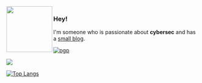 <img align="left" src="https://github.com/ratcode404/ratcode404/blob/main/ratcode.png" height="120">

### Hey!

I'm someone who is passionate about **cybersec** and has a [small blog](https://ratcode404.github.io/).

[![pgp](https://img.shields.io/badge/pgp-0xF83424824B3E4B90-313131?style=flat&labelColor=313131&color=313131)](https://github.com/ratcode404.gpg)
  
<img src="https://github-readme-stats.vercel.app/api?username=ratcode404&show_icons=true&theme=gotham&hide=issues,contribs&bg_color=00000000"/>

[![Top Langs](https://github-readme-stats.vercel.app/api/top-langs/?username=ratcode404&theme=gotham)](https://github.com/ratcode404.gpg)

